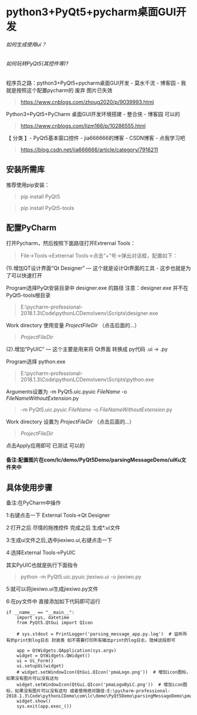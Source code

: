 # python3+PyQt5+pycharm桌面GUI开发

###### 如何生成使用ui？

###### 如何玩转PyQt5(其控件等)?

程序员之路：python3+PyQt5+pycharm桌面GUI开发 - 莫水千流 - 博客园 - 我就是按照这个配置pycharm的 废弃 图片已失效

> https://www.cnblogs.com/zhoug2020/p/9039993.html

Python3+PyQt5+PyCharm 桌面GUI开发环境搭建 - 整合侠 - 博客园 可以的
> https://www.cnblogs.com/lizm166/p/10286555.html

【 分类 】- PyQt5基本窗口控件 - jia666666的博客 - CSDN博客 - 点我学习吧

> https://blog.csdn.net/jia666666/article/category/7916211

## 安装所需库

推荐使用pip安装：

> pip install PyQt5

> pip install PyQt5-tools

## 配置PyCharm
 
打开Pycharm，然后按照下面路径打开Extrernal Tools：

> File->Tools->Extrernal Tools->点击“+”号->弹出对话框，配置如下：

(1).增加QT设计界面“Qt Designer” — 这个就是设计Qt界面的工具 - 这步也就是为了可以快速打开

Program选择PyQt安装目录中 designer.exe 的路径 注意：designer.exe 并不在PyQt5-tools根目录

> E:\pycharm-professional-2018.1.3\Code\pythonLCDemo\venv\Scripts\designer.exe

Work directory 使用变量 $ProjectFileDir$ （点击后面的…）

> $ProjectFileDir$

(2).增加“PyUIC” — 这个主要是用来将 Qt界面 转换成 py代码 .ui -> .py

Program选择 python.exe

> E:\pycharm-professional-2018.1.3\Code\pythonLCDemo\venv\Scripts\python.exe

Arguments设置为 -m PyQt5.uic.pyuic  $FileName$ -o $FileNameWithoutExtension$.py

> -m PyQt5.uic.pyuic  $FileName$ -o $FileNameWithoutExtension$.py

Work directory 设置为 $ProjectFileDir$ （点击后面的…）

> $ProjectFileDir$

点击Apply应用即可 已测试 可以的

#### 备注:配置图片在com/lc/demo/PyQt5Demo/parsingMessageDemo/uiKu文件夹中

## 具体使用步骤

备注:在PyCharm中操作

1:右键点击一下 External Tools->Qt Designer

2:打开之后 尽情的拖拽控件 完成之后 生成*.ui文件

3:生成ui文件之后,选中jiexiwo.ui,右键点击一下

4:选择External Tools->PyUIC

其实PyUIC也就是执行下面指令
> python -m PyQt5.uic.pyuic jiexiwo.ui -o jiexiwo.py

5:就可以将jiexiwo.ui生成jiexiwo.py文件

6:在py文件中 直接添加如下代码即可运行

```
if __name__ == "__main__":
    import sys, datetime
    from PyQt5.QtGui import QIcon

    # sys.stdout = PrintLogger('parsing_message_app.py.log')  # 监听所有的print到log日志 封装类 如不需要打印所有输出print的log日志，隐掉这段即可

    app = QtWidgets.QApplication(sys.argv)
    widget = QtWidgets.QWidget()
    ui = Ui_Form()
    ui.setupUi(widget)
    # widget.setWindowIcon(QtGui.QIcon('pmaLogo.png'))  # 增加icon图标，如果没有图片可以没有这句
    widget.setWindowIcon(QtGui.QIcon('pmaLogoByLC.png'))  # 增加icon图标，如果没有图片可以没有这句 或者使用绝对路径:E:\pycharm-professional-2018.1.3\Code\pythonLCDemo\com\lc\demo\PyQt5Demo\parsingMessageDemo\pmaLogoByLC.png
    widget.show()
    sys.exit(app.exec_())
```